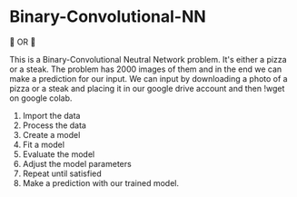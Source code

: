 # Binary-Convolutional-NN
:pizza: OR :cut_of_meat:	

This is a Binary-Convolutional Neutral Network problem. It's either a pizza or a steak. The problem has 2000 images of them and in the end we can make a prediction for our input. We can input by downloading a photo of a pizza or a steak and placing it in our google drive account and then !wget on google colab. 

1) Import the data
2) Process the data
3) Create a model
4) Fit a model
5) Evaluate the model
6) Adjust the model parameters
7) Repeat until satisfied
8) Make a prediction with our trained model. 


